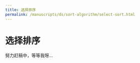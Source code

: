```yaml
---
title: 选择排序
permalink: /manuscripts/ds/sort-algorithm/select-sort.html
---
```

# 选择排序

努力赶稿中，等等我呀...
